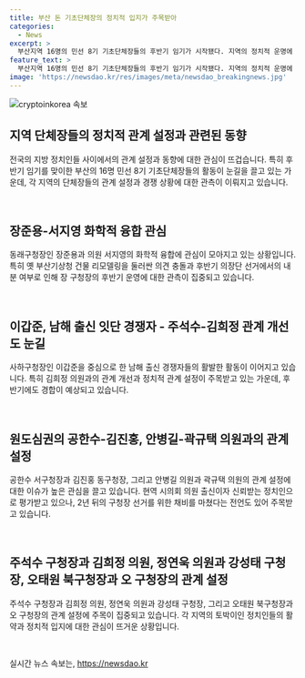 ```yaml
---
title: 부산 돈 기초단체장의 정치적 입지가 주목받아
categories:
  - News
excerpt: >
  부산지역 16명의 민선 8기 기초단체장들의 후반기 임기가 시작됐다. 지역의 정치적 운명에 이목이 쏠리는 가운데, 동래구청장과 사하구청장의 행보가 관심사다. 동래 당협의 후반기 의장단 선거 내분과 경쟁자에 직면한 장 구청장, 그리고 경쟁자들의 도전에 직면한 이갑준 사하구청장 등 지역 정치인의 관계 설정과 운명이 주목된다. 뿐만 아니라 공직선거법 위반 혐의로 재판 중인 오태원 북구청장과 정치적 관계에 집중된 주석수 구청장 등 다양한 이슈가 눈길을 끈다.
feature_text: >
  부산지역 16명의 민선 8기 기초단체장들의 후반기 임기가 시작됐다. 지역의 정치적 운명에 이목이 쏠리는 가운데, 동래구청장과 사하구청장의 행보가 관심사다. 동래 당협의 후반기 의장단 선거 내분과 경쟁자에 직면한 장 구청장, 그리고 경쟁자들의 도전에 직면한 이갑준 사하구청장 등 지역 정치인의 관계 설정과 운명이 주목된다. 뿐만 아니라 공직선거법 위반 혐의로 재판 중인 오태원 북구청장과 정치적 관계에 집중된 주석수 구청장 등 다양한 이슈가 눈길을 끈다.
image: 'https://newsdao.kr/res/images/meta/newsdao_breakingnews.jpg'
---
```


<p><img src="https://newsdao.kr/res/images/meta/newsdao_breakingnews.jpg" alt="cryptoinkorea 속보" /></p>

<h2 data-ke-size="size26">지역 단체장들의 정치적 관계 설정과 관련된 동향</h2>

<p>전국의 지방 정치인들 사이에서의 관계 설정과 동향에 대한 관심이 뜨겁습니다. 특히 후반기 임기를 맞이한 부산의 16명 민선 8기 기초단체장들의 활동이 눈길을 끌고 있는 가운데, 각 지역의 단체장들의 관계 설정과 경쟁 상황에 대한 관측이 이뤄지고 있습니다.</p>

<p data-ke-size="size16">&nbsp;</p>

<h2 data-ke-size="size26">장준용-서지영 화학적 융합 관심</h2>

<p>동래구청장인 장준용과 의원 서지영의 화학적 융합에 관심이 모아지고 있는 상황입니다. 특히 옛 부산기상청 건물 리모델링을 둘러싼 의견 충돌과 후반기 의장단 선거에서의 내분 여부로 인해 장 구청장의 후반기 운영에 대한 관측이 집중되고 있습니다.</p>

<p data-ke-size="size16">&nbsp;</p>

<h2 data-ke-size="size26">이갑준, 남해 출신 잇단 경쟁자 - 주석수-김희정 관계 개선도 눈길</h2>

<p>사하구청장인 이갑준을 중심으로 한 남해 출신 경쟁자들의 활발한 활동이 이어지고 있습니다. 특히 김희정 의원과의 관계 개선과 정치적 관계 설정이 주목받고 있는 가운데, 후반기에도 경합이 예상되고 있습니다.</p>

<p data-ke-size="size16">&nbsp;</p>

<h2 data-ke-size="size26">원도심권의 공한수-김진홍, 안병길-곽규택 의원과의 관계 설정</h2>

<p>공한수 서구청장과 김진홍 동구청장, 그리고 안병길 의원과 곽규택 의원의 관계 설정에 대한 이슈가 높은 관심을 끌고 있습니다. 현역 시의회 의원 출신이자 신뢰받는 정치인으로 평가받고 있으나, 2년 뒤의 구청장 선거를 위한 채비를 마쳤다는 전언도 있어 주목받고 있습니다.</p>

<p data-ke-size="size16">&nbsp;</p>

<h2 data-ke-size="size26">주석수 구청장과 김희정 의원, 정연욱 의원과 강성태 구청장, 오태원 북구청장과 오 구청장의 관계 설정</h2>

<p>주석수 구청장과 김희정 의원, 정연욱 의원과 강성태 구청장, 그리고 오태원 북구청장과 오 구청장의 관계 설정에 주목이 집중되고 있습니다. 각 지역의 토박이인 정치인들의 활약과 정치적 입지에 대한 관심이 뜨거운 상황입니다. </p>

<p data-ke-size="size16">&nbsp;</p>
실시간 뉴스 속보는, <a href="https://newsdao.kr" rel="dofollow">https://newsdao.kr</a>


